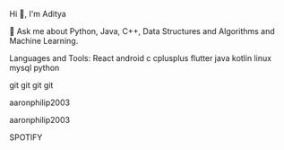 Hi 👋, I'm Aditya

💬 Ask me about Python, Java, C++, Data Structures and Algorithms and Machine Learning.


Languages and Tools:
React android c cplusplus flutter java kotlin linux mysql python


git git git git

 aaronphilip2003

aaronphilip2003

SPOTIFY

